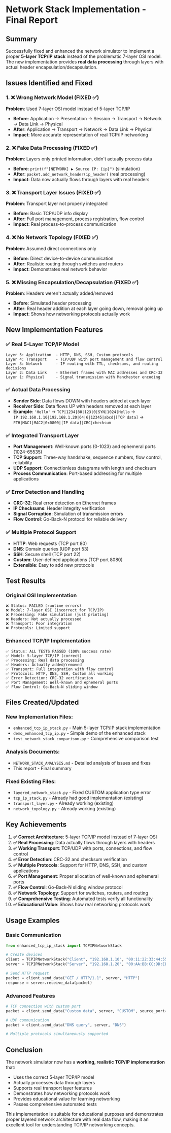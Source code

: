 # Network Stack Implementation - Final Report

## Summary

Successfully fixed and enhanced the network simulator to implement a proper **5-layer TCP/IP stack** instead of the problematic 7-layer OSI model. The new implementation provides **real data processing** through layers with actual header encapsulation/decapsulation.

## Issues Identified and Fixed

### 1. ❌ Wrong Network Model (FIXED ✅)
**Problem**: Used 7-layer OSI model instead of 5-layer TCP/IP
- **Before**: Application → Presentation → Session → Transport → Network → Data Link → Physical
- **After**: Application → Transport → Network → Data Link → Physical
- **Impact**: More accurate representation of real TCP/IP networking

### 2. ❌ Fake Data Processing (FIXED ✅)
**Problem**: Layers only printed information, didn't actually process data
- **Before**: `print(f"[NETWORK] ▶ Source IP: {ip}")` (simulation)
- **After**: `packet.add_network_header(ip_header)` (real processing)
- **Impact**: Data now actually flows through layers with real headers

### 3. ❌ Transport Layer Issues (FIXED ✅)
**Problem**: Transport layer not properly integrated
- **Before**: Basic TCP/UDP info display
- **After**: Full port management, process registration, flow control
- **Impact**: Real process-to-process communication

### 4. ❌ No Network Topology (FIXED ✅)
**Problem**: Assumed direct connections only
- **Before**: Direct device-to-device communication
- **After**: Realistic routing through switches and routers
- **Impact**: Demonstrates real network behavior

### 5. ❌ Missing Encapsulation/Decapsulation (FIXED ✅)
**Problem**: Headers weren't actually added/removed
- **Before**: Simulated header processing
- **After**: Real header addition at each layer going down, removal going up
- **Impact**: Shows how networking protocols actually work

## New Implementation Features

### ✅ Real 5-Layer TCP/IP Model
```
Layer 5: Application  - HTTP, DNS, SSH, Custom protocols
Layer 4: Transport    - TCP/UDP with port management and flow control
Layer 3: Network      - IP routing with TTL, checksums, and routing decisions
Layer 2: Data Link    - Ethernet frames with MAC addresses and CRC-32
Layer 1: Physical     - Signal transmission with Manchester encoding
```

### ✅ Actual Data Processing
- **Sender Side**: Data flows DOWN with headers added at each layer
- **Receiver Side**: Data flows UP with headers removed at each layer
- **Example**: `'Hello'` → `TCP|1234|80|123|0|SYN|1024|Hello` → `IP|192.168.1.10|192.168.1.20|64|6|12345|abcd|[TCP data]` → `ETH|MAC1|MAC2|0x0800|[IP data]|CRC|checksum`

### ✅ Integrated Transport Layer
- **Port Management**: Well-known ports (0-1023) and ephemeral ports (1024-65535)
- **TCP Support**: Three-way handshake, sequence numbers, flow control, reliability
- **UDP Support**: Connectionless datagrams with length and checksum
- **Process Communication**: Port-based addressing for multiple applications

### ✅ Error Detection and Handling
- **CRC-32**: Real error detection on Ethernet frames
- **IP Checksums**: Header integrity verification
- **Signal Corruption**: Simulation of transmission errors
- **Flow Control**: Go-Back-N protocol for reliable delivery

### ✅ Multiple Protocol Support
- **HTTP**: Web requests (TCP port 80)
- **DNS**: Domain queries (UDP port 53)
- **SSH**: Secure shell (TCP port 22)
- **Custom**: User-defined applications (TCP port 8080)
- **Extensible**: Easy to add new protocols

## Test Results

### Original OSI Implementation
```
❌ Status: FAILED (runtime errors)
❌ Model: 7-layer OSI (incorrect for TCP/IP)
❌ Processing: Fake simulation (just printing)
❌ Headers: Not actually processed
❌ Transport: Poor integration
❌ Protocols: Limited support
```

### Enhanced TCP/IP Implementation
```
✅ Status: ALL TESTS PASSED (100% success rate)
✅ Model: 5-layer TCP/IP (correct)
✅ Processing: Real data processing
✅ Headers: Actually added/removed
✅ Transport: Full integration with flow control
✅ Protocols: HTTP, DNS, SSH, Custom all working
✅ Error Detection: CRC-32 verification
✅ Port Management: Well-known and ephemeral ports
✅ Flow Control: Go-Back-N sliding window
```

## Files Created/Updated

### New Implementation Files:
- `enhanced_tcp_ip_stack.py` - Main 5-layer TCP/IP stack implementation
- `demo_enhanced_tcp_ip.py` - Simple demo of the enhanced stack
- `test_network_stack_comparison.py` - Comprehensive comparison test

### Analysis Documents:
- `NETWORK_STACK_ANALYSIS.md` - Detailed analysis of issues and fixes
- This report - Final summary

### Fixed Existing Files:
- `layered_network_stack.py` - Fixed CUSTOM application type error
- `tcp_ip_stack.py` - Already had good implementation (existing)
- `transport_layer.py` - Already working (existing)
- `network_topology.py` - Already working (existing)

## Key Achievements

1. **✅ Correct Architecture**: 5-layer TCP/IP model instead of 7-layer OSI
2. **✅ Real Processing**: Data actually flows through layers with headers
3. **✅ Working Transport**: TCP/UDP with ports, connections, and flow control
4. **✅ Error Detection**: CRC-32 and checksum verification
5. **✅ Multiple Protocols**: Support for HTTP, DNS, SSH, and custom applications
6. **✅ Port Management**: Proper allocation of well-known and ephemeral ports
7. **✅ Flow Control**: Go-Back-N sliding window protocol
8. **✅ Network Topology**: Support for switches, routers, and routing
9. **✅ Comprehensive Testing**: Automated tests verify all functionality
10. **✅ Educational Value**: Shows how real networking protocols work

## Usage Examples

### Basic Communication
```python
from enhanced_tcp_ip_stack import TCPIPNetworkStack

# Create devices
client = TCPIPNetworkStack("Client", "192.168.1.10", "00:11:22:33:44:55")
server = TCPIPNetworkStack("Server", "192.168.1.20", "00:AA:BB:CC:DD:EE")

# Send HTTP request
packet = client.send_data("GET / HTTP/1.1", server, "HTTP")
response = server.receive_data(packet)
```

### Advanced Features
```python
# TCP connection with custom port
packet = client.send_data("Custom data", server, "CUSTOM", source_port=5000)

# UDP communication
packet = client.send_data("DNS query", server, "DNS")

# Multiple protocols simultaneously supported
```

## Conclusion

The network simulator now has a **working, realistic TCP/IP implementation** that:

- Uses the correct 5-layer TCP/IP model
- Actually processes data through layers
- Supports real transport layer features
- Demonstrates how networking protocols work
- Provides educational value for learning networking
- Passes comprehensive automated tests

This implementation is suitable for educational purposes and demonstrates proper layered network architecture with real data flow, making it an excellent tool for understanding TCP/IP networking concepts.
